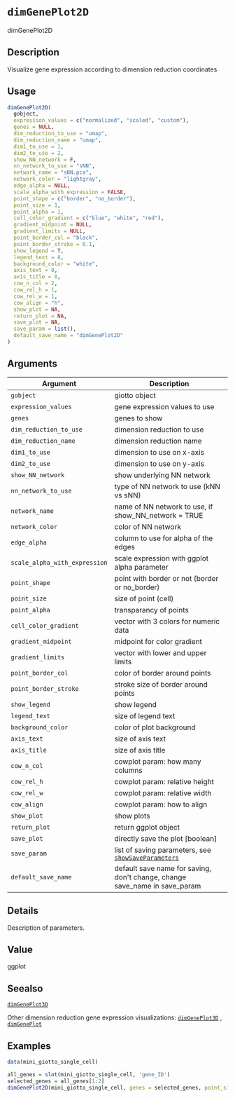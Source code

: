 # `dimGenePlot2D`

dimGenePlot2D


## Description

Visualize gene expression according to dimension reduction coordinates


## Usage

```r
dimGenePlot2D(
  gobject,
  expression_values = c("normalized", "scaled", "custom"),
  genes = NULL,
  dim_reduction_to_use = "umap",
  dim_reduction_name = "umap",
  dim1_to_use = 1,
  dim2_to_use = 2,
  show_NN_network = F,
  nn_network_to_use = "sNN",
  network_name = "sNN.pca",
  network_color = "lightgray",
  edge_alpha = NULL,
  scale_alpha_with_expression = FALSE,
  point_shape = c("border", "no_border"),
  point_size = 1,
  point_alpha = 1,
  cell_color_gradient = c("blue", "white", "red"),
  gradient_midpoint = NULL,
  gradient_limits = NULL,
  point_border_col = "black",
  point_border_stroke = 0.1,
  show_legend = T,
  legend_text = 8,
  background_color = "white",
  axis_text = 8,
  axis_title = 8,
  cow_n_col = 2,
  cow_rel_h = 1,
  cow_rel_w = 1,
  cow_align = "h",
  show_plot = NA,
  return_plot = NA,
  save_plot = NA,
  save_param = list(),
  default_save_name = "dimGenePlot2D"
)
```


## Arguments

Argument      |Description
------------- |----------------
`gobject`     |     giotto object
`expression_values`     |     gene expression values to use
`genes`     |     genes to show
`dim_reduction_to_use`     |     dimension reduction to use
`dim_reduction_name`     |     dimension reduction name
`dim1_to_use`     |     dimension to use on x-axis
`dim2_to_use`     |     dimension to use on y-axis
`show_NN_network`     |     show underlying NN network
`nn_network_to_use`     |     type of NN network to use (kNN vs sNN)
`network_name`     |     name of NN network to use, if show_NN_network = TRUE
`network_color`     |     color of NN network
`edge_alpha`     |     column to use for alpha of the edges
`scale_alpha_with_expression`     |     scale expression with ggplot alpha parameter
`point_shape`     |     point with border or not (border or no_border)
`point_size`     |     size of point (cell)
`point_alpha`     |     transparancy of points
`cell_color_gradient`     |     vector with 3 colors for numeric data
`gradient_midpoint`     |     midpoint for color gradient
`gradient_limits`     |     vector with lower and upper limits
`point_border_col`     |     color of border around points
`point_border_stroke`     |     stroke size of border around points
`show_legend`     |     show legend
`legend_text`     |     size of legend text
`background_color`     |     color of plot background
`axis_text`     |     size of axis text
`axis_title`     |     size of axis title
`cow_n_col`     |     cowplot param: how many columns
`cow_rel_h`     |     cowplot param: relative height
`cow_rel_w`     |     cowplot param: relative width
`cow_align`     |     cowplot param: how to align
`show_plot`     |     show plots
`return_plot`     |     return ggplot object
`save_plot`     |     directly save the plot [boolean]
`save_param`     |     list of saving parameters, see [`showSaveParameters`](#showsaveparameters)
`default_save_name`     |     default save name for saving, don't change, change save_name in save_param


## Details

Description of parameters.


## Value

ggplot


## Seealso

[`dimGenePlot3D`](#dimgeneplot3d) 
 
 Other dimension reduction gene expression visualizations:
 [`dimGenePlot3D`](#dimgeneplot3d) ,
 [`dimGenePlot`](#dimgeneplot)


## Examples

```r
data(mini_giotto_single_cell)

all_genes = slot(mini_giotto_single_cell, 'gene_ID')
selected_genes = all_genes[1:2]
dimGenePlot2D(mini_giotto_single_cell, genes = selected_genes, point_size = 3)
```


